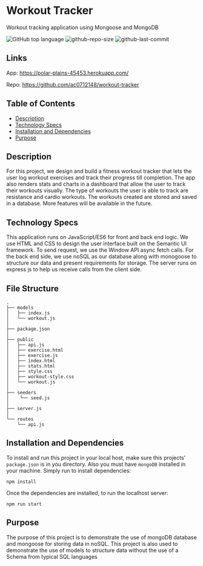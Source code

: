 # Workout Tracker

Workout tracking application using Mongoose and MongoDB

![GitHub top language](https://img.shields.io/github/languages/top/ac0712148/workout-tracker)
![github-repo-size](https://img.shields.io/github/repo-size/ac0712148/workout-tracker)
![github-last-commit](https://img.shields.io/github/last-commit/ac0712148/workout-tracker)


## Links
App: https://polar-plains-45453.herokuapp.com/

Repo: https://github.com/ac0712148/workout-tracker


## Table of Contents
  * [Description](#description)
  * [Technology Specs](#technology-specs)
  * [Installation and Dependencies](#installation-and-dependencies)
  * [Purpose](#purpose)

## Description

For this project, we design and build a fitness workout tracker that lets the user log workout exercises and track their progress till completion. The app also renders stats and charts in a dashboard that allow the user to track their workouts visually. The type of workouts the user is able to track are resistance and cardio workouts. The workouts created are stored and saved in a database. More features will be available in the future.

## Technology Specs

This application runs on JavaScript/ES6 for front and back end logic. We use HTML and CSS to design the user interface built on the Semantic UI framework. To send request, we use the Window API async fetch calls. For the back end side, we use noSQL as our database along with monogoose to structure our data and present requirements for storage. The server runs on express js to help us receive calls from the client side.

## File Structure
```
.
├── models
│   ├── index.js
│   └── workout.js
│ 
├── package.json
│
├── public
│   ├── api.js
│   ├── exercise.html
│   ├── exercise.js
│   ├── index.html
│   ├── stats.html
│   ├── style.css
│   ├── workout-style.css
│   └── workout.js
│
├── seeders
│    └── seed.js    
│
├── server.js
│
└── routes
    └── api.js
```

## Installation and Dependencies

To install and run this project in your local host, make sure this projects' `package.json` is in you directory. Also you must have `mongoDB` installed in your machine. Simply run to install dependencies:
```
npm install
```
Once the dependencies are installed, to run the localhost server:
```
npm run start
```

## Purpose

The purpose of this project is to demonstrate the use of mongoDB database and mongoose for storing data in noSQL. This project is also used to demonstrate the use of models to structure data without the use of a Schema from typical SQL languages